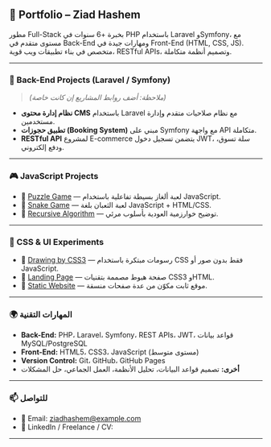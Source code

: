 ## 💼 Portfolio – Ziad Hashem

مطور Full-Stack بخبرة +6 سنوات في PHP باستخدام Laravel وSymfony، مع مستوى متقدم في Back-End ومهارات جيدة في Front-End (HTML, CSS, JS). متخصص في بناء تطبيقات ويب قوية، RESTful APIs، وتصميم أنظمة متكاملة.

---

### 🔧 Back-End Projects (Laravel / Symfony)

> *(ملاحظة: أضف روابط المشاريع إن كانت خاصة)*

* **نظام إدارة محتوى CMS** باستخدام Laravel مع نظام صلاحيات متقدم وإدارة مستخدمين.
* **تطبيق حجوزات (Booking System)** مبني على Symfony مع واجهة API متكاملة.
* **RESTful API** لمشروع E-commerce يتضمن تسجيل دخول JWT، سلة تسوق، ودفع إلكتروني.

---

### 🎮 JavaScript Projects

* 🔗 [Puzzle Game](https://ziadhashem.github.io/Puzzle-Game/) — لعبة ألغاز بسيطة تفاعلية باستخدام JavaScript.
* 🔗 [Snake Game](https://github.com/ziadhashem/Snake-Game) — لعبة الثعبان بلغة JavaScript + HTML/CSS.
* 🔗 [Recursive Algorithm](https://github.com/ziadhashem/Recursive-algorithm) — توضيح خوارزمية العودية بأسلوب مرئي.

---

### 🎨 CSS & UI Experiments

* 🔗 [Drawing by CSS3](https://github.com/ziadhashem/Drawing-by-CSS3) — رسومات مبتكرة باستخدام CSS فقط بدون صور أو JavaScript.
* 🔗 [Landing Page](https://github.com/ziadhashem/Landing-Page-) — صفحة هبوط مصممة بتقنيات CSS3 وHTML.
* 🔗 [Static Website](https://github.com/ziadhashem/Static-Website) — موقع ثابت مكوّن من عدة صفحات منسقة.

---

### 🌍 المهارات التقنية

* **Back-End:** PHP، Laravel، Symfony، REST APIs، JWT، قواعد بيانات MySQL/PostgreSQL
* **Front-End:** HTML5، CSS3، JavaScript (مستوى متوسط)
* **Version Control:** Git، GitHub، GitHub Pages
* **أخرى:** تصميم قواعد البيانات، تحليل الأنظمة، العمل الجماعي، حل المشكلات

---

### 📫 للتواصل

* 📧 Email: [ziadhashem@example.com](mailto:ziadhashem@example.com)
* 💼 LinkedIn / Freelance / CV: 

---

